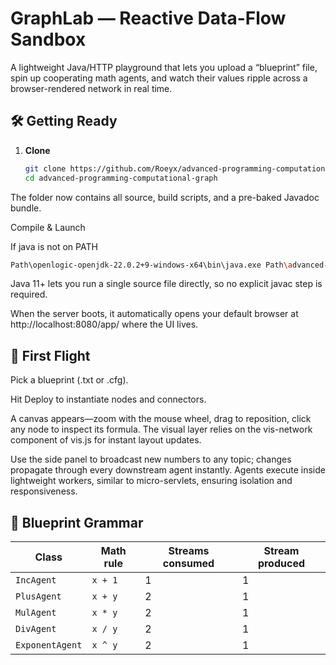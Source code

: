 # GraphLab ― Reactive Data-Flow Sandbox

A lightweight Java/HTTP playground that lets you upload a “blueprint” file, spin up cooperating math agents, and watch their values ripple across a browser-rendered network in real time.

## 🛠 Getting Ready

1. **Clone**
   ```bash
   git clone https://github.com/Roeyx/advanced-programming-computational-graph.git
   cd advanced-programming-computational-graph

The folder now contains all source, build scripts, and a pre-baked Javadoc bundle.

Compile & Launch

If java is not on PATH
```bash
Path\openlogic-openjdk-22.0.2+9-windows-x64\bin\java.exe Path\advanced-programming-computational-graph\src\project_biu\Main.java
```

Java 11+ lets you run a single source file directly, so no explicit javac step is required.

When the server boots, it automatically opens your default browser at http://localhost:8080/app/ where the UI lives.

## 🚀 First Flight

Pick a blueprint (.txt or .cfg).

Hit Deploy to instantiate nodes and connectors.

A canvas appears—zoom with the mouse wheel, drag to reposition, click any node to inspect its formula. The visual layer relies on the vis-network component of vis.js for instant layout updates.

Use the side panel to broadcast new numbers to any topic; changes propagate through every downstream agent instantly. Agents execute inside lightweight workers, similar to micro-servlets, ensuring isolation and responsiveness.
## 📂 Blueprint Grammar
| Class           | Math rule | Streams consumed | Stream produced |
| --------------- | --------- | ---------------- | --------------- |
| `IncAgent`      | `x + 1`   | 1                | 1               |
| `PlusAgent`     | `x + y`   | 2                | 1               |
| `MulAgent`      | `x * y`   | 2                | 1               |
| `DivAgent`      | `x / y`   | 2                | 1               |
| `ExponentAgent` | `x ^ y`   | 2                | 1               |



